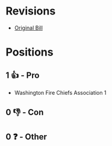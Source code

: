 # Revisions
* [Original Bill](1/)

# Positions
## 1 👍 - Pro
* Washington Fire Chiefs Association 1

## 0 👎 - Con

## 0 ❓ - Other
